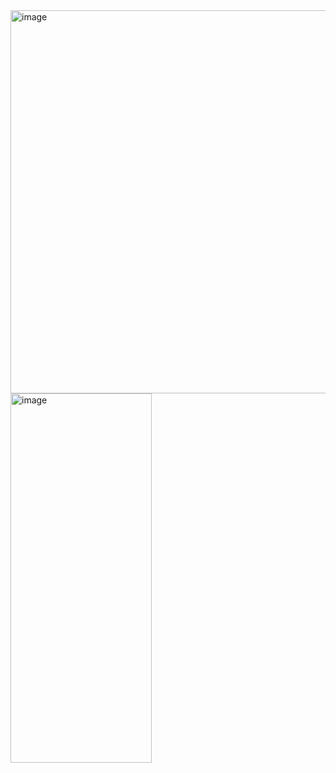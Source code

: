 <img width="1427" height="613" alt="image" src="https://github.com/user-attachments/assets/6c87a016-b4eb-4003-b5dd-6339ae94c398" />


<img width="226" height="591" alt="image" src="https://github.com/user-attachments/assets/577d8f31-54a4-4f81-a395-1f68a585de66" />
